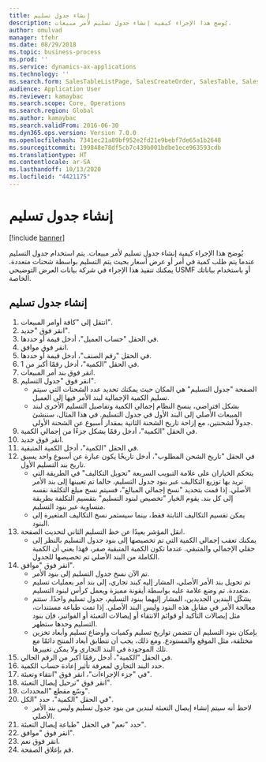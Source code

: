 ```yaml
---
title: إنشاء جدول تسليم
description: يُوضح هذا الإجراء كيفية إنشاء جدول تسليم لأمر مبيعات.
author: omulvad
manager: tfehr
ms.date: 08/29/2018
ms.topic: business-process
ms.prod: ''
ms.service: dynamics-ax-applications
ms.technology: ''
ms.search.form: SalesTableListPage, SalesCreateOrder, SalesTable, SalesDeliverySchedule, SalesEditLines,  SrsReportViewerForm
audience: Application User
ms.reviewer: kamaybac
ms.search.scope: Core, Operations
ms.search.region: Global
ms.author: kamaybac
ms.search.validFrom: 2016-06-30
ms.dyn365.ops.version: Version 7.0.0
ms.openlocfilehash: 7341ec21a89bf952e2fd21e9bebf7de65a1b2648
ms.sourcegitcommit: 199848e78df5cb7c439b001bdbe1ece963593cdb
ms.translationtype: HT
ms.contentlocale: ar-SA
ms.lasthandoff: 10/13/2020
ms.locfileid: "4421175"
---
```

# <a name="create-delivery-schedule"></a>إنشاء جدول تسليم

[!include [banner](../../includes/banner.md)]

يُوضح هذا الإجراء كيفية إنشاء جدول تسليم لأمر مبيعات. يتم استخدام جدول التسليم عندما يتم طلب كمية في أمر أو عرض أسعار بحيث يتم التسليم بواسطة شحنات متعددة. يمكنك تنفيذ هذا الإجراء في شركة بيانات العرض التوضيحي USMF أو باستخدام بياناتك الخاصة.


## <a name="create-delivery-schedule"></a>إنشاء جدول تسليم
1. انتقل إلى "كافة أوامر المبيعات‬".
2. انقر فوق "جديد".
3. في الحقل "حساب العميل"، أدخل قيمة أو حددها.
4. انقر فوق موافق.
5. في الحقل "رقم الصنف"، أدخل قيمة أو حددها.
6. في الحقل "الكمية"، أدخل رقمًا أكبر من 1.
7. انقر فوق بند أمر المبيعات.
8. انقر فوق "جدول التسليم".
    * الصفحة "جدول التسليم" هي المكان حيث يمكنك تحديد عدد الشحنات التي سيتم تسليم الكمية الإجمالية لبند الأمر فيها إلى العميل.    
    * بشكل افتراضي، ينسخ النظام إجمالي الكمية وتفاصيل التسليم الأخرى لبند المبيعات الأصلي إلى البند الأول في جدول التسليم. في هذا المثال، سننشئ جدولاً لشحنتين، مع إزاحة تاريخ الشحنة الثانية بمقدار أسبوع عن الشحنة الأولى.  
9. في الحقل "الكمية"، أدخل رقمًا يشكل جزءًا من إجمالي الكمية.
10. انقر فوق جديد.
11. في الحقل "الكمية"، أدخل الكمية المتبقية.
12. في الحقل "تاريخ الشحن المطلوب"، أدخل تاريخًا يكون عبارة عن أسبوع واحد يسبق تاريخ بند التسليم الأول.
    * يتحكم الخياران على علامة التبويب السريعة "تحويل التكاليف‬" في الطريقة التي تريد بها توزيع التكاليف‬ عبر بنود جدول التسليم، حالما تم تعيينها إلى بند الأمر الأصلي. إذا قمت بتحديد "نسخ إجمالي المبالغ‬"، فسيتم نسخ مبلغ التكلفة نفسه إلى كل بند. يقوم الخيار "تخصيص لبنود التسليم‬" بتقسيم التكلفة بطريقة متساوية عبر بنود التسليم.  
    * يمكن تقسيم التكاليف الثابتة فقط، بينما سيستمر نسخ التكاليف المتغيرة إلى البنود.  
13. انقل المؤشر بعيدًا عن خط التسليم الثاني لتحديث الصفحة.
    * يمكنك تعقب إجمالي الكمية التي تم تخصيصها إلى بنود جدول التسليم بالنظر إلى حقلي الإجمالي والمتبقي. عندما تكون الكمية المتبقية صفر، فهذا يعني أن الكمية الكاملة من البند الأصلي تم تخصيصها للجدول.   
14. انقر فوق "موافق".
    * تم الآن نسخ جدول التسليم إلى بنود الأمر.   
    * تم تحويل بند الأمر الأصلي، المشار إليه كبند تجاري، إلى بند أمر بعمليات تسليم متعددة. تم وضع علامة عليه بواسطة أيقونة مميزة ويعمل كرأس لبنود التسليم.  
    * يشكّل البندين الجديدين، المشار إليهما ببنود التسليم، جدول تسليم واحدًا. ستتم معالجة الأمر في مقابل هذه البنود وليس البند الأصلي. إذا تمت طباعة مستندات، مثل إيصالات التأكيد أو قوائم الانتقاء أو إيصالات التعبئة أو الفواتير، فإن بنود التسليم وحدها ستظهر.   
    * بإمكان بنود التسليم أن تتضمن تواريخ تسليم وكميات وأوضاع تسليم وأبعاد تخزين مختلفة، مثل الموقع والمستودع. ومع ذلك، يجب أن تتطابق أبعاد المنتج دائمًا مع تلك الموجودة في البند التجاري ولا يمكن تغييرها.  
15. في الحقل "الكمية"، أدخل رقمًا أكبر من الرقم الحالي.
16. حدد البند التجاري لمعرفة تأثير إعادة حساب الكمية.
17. في "جزء الإجراءات"، انقر فوق "انتقاء وتعبئة‬".
18. انقر فوق "ترحيل إيصال التعبئة".
19. وسّع مقطع "المحددات".
20. في الحقل "الكمية"، حدد "الكل".
    * لاحظ أنه سيتم إنشاء إيصال التعبئة لبندين من بنود جدول تسليم وليس بند الأمر الأصلي.  
21. حدد "نعم" في الحقل "طباعة إيصال التعبئة‬".
22. انقر فوق "موافق".
23. انقر فوق نعم.
24. قم بإغلاق الصفحة.
